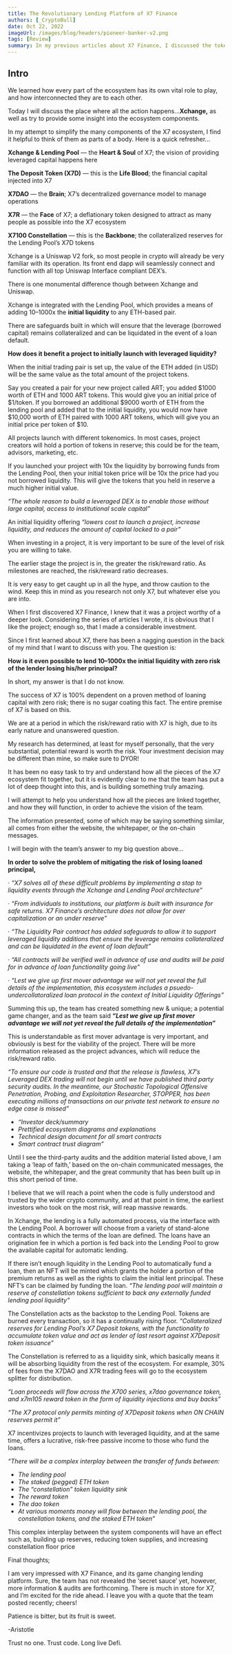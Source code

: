 ```yaml
---
title: The Revolutionary Lending Platform of X7 Finance
authors: [_CryptoBull]
date: Oct 22, 2022
imageUrl: /images/blog/headers/pioneer-banker-v2.png
tags: [Review]
summary: In my previous articles about X7 Finance, I discussed the tokens which comprise the X7 ecosystem. We looked at each token’s unique investment opportunity and discussed which token(s) may be right for you.
---
```


## Intro

We learned how every part of the ecosystem has its own vital role to play, and how interconnected they are to each other.

Today I will discuss the place where all the action happens…**Xchange,** as well as try to provide some insight into the ecosystem components.

In my attempt to simplify the many components of the X7 ecosystem, I find it helpful to think of them as parts of a body. Here is a quick refresher…

**Xchange & Lending Pool** — the **Heart & Soul** of X7; the vision of providing leveraged capital happens here

**The Deposit Token (X7D)** — this is the **Life Blood**; the financial capital injected into X7

**X7DAO** — the **Brain**; X7’s decentralized governance model to manage operations

**X7R** — the **Face** of X7; a deflationary token designed to attract as many people as possible into the X7 ecosystem

**X7100 Constellation** — this is the **Backbone**; the collateralized reserves for the Lending Pool’s X7D tokens

Xchange is a Uniswap V2 fork, so most people in crypto will already be very familiar with its operation. Its front end dapp will seamlessly connect and function with all top Uniswap Interface compliant DEX’s.

There is one monumental difference though between Xchange and Uniswap.

Xchange is integrated with the Lending Pool, which provides a means of adding 10–1000x the **initial liquidity** to any ETH-based pair.

There are safeguards built in which will ensure that the leverage (borrowed capital) remains collateralized and can be liquidated in the event of a loan default.

**How does it benefit a project to initially launch with leveraged liquidity?**

When the initial trading pair is set up, the value of the ETH added (in USD) will be the same value as the total amount of the project tokens.

Say you created a pair for your new project called ART; you added $1000 worth of ETH and 1000 ART tokens. This would give you an initial price of $1/token. If you borrowed an additional $9000 worth of ETH from the lending pool and added that to the initial liquidity, you would now have $10,000 worth of ETH paired with 1000 ART tokens, which will give you an initial price per token of $10.

All projects launch with different tokenomics. In most cases, project creators will hold a portion of tokens in reserve; this could be for the team, advisors, marketing, etc.

If you launched your project with 10x the liquidity by borrowing funds from the Lending Pool, then your initial token price will be 10x the price had you not borrowed liquidity. This will give the tokens that you held in reserve a much higher initial value.

_“The whole reason to build a leveraged DEX is to enable those without large capital, access to institutional scale capital”_

An initial liquidity offering _“lowers cost to launch a project, increase liquidity, and reduces the amount of capital locked to a pair”_

When investing in a project, it is very important to be sure of the level of risk you are willing to take.

The earlier stage the project is in, the greater the risk/reward ratio. As milestones are reached, the risk/reward ratio decreases.

It is very easy to get caught up in all the hype, and throw caution to the wind. Keep this in mind as you research not only X7, but whatever else you are into.

When I first discovered X7 Finance, I knew that it was a project worthy of a deeper look. Considering the series of articles I wrote, it is obvious that I like the project; enough so, that I made a considerable investment.

Since I first learned about X7, there has been a nagging question in the back of my mind that I want to discuss with you. The question is:

**How is it even possible to lend 10–1000x the initial liquidity with zero risk of the lender losing his/her principal?**

In short, my answer is that I do not know.

The success of X7 is 100% dependent on a proven method of loaning capital with zero risk; there is no sugar coating this fact. The entire premise of X7 is based on this.

We are at a period in which the risk/reward ratio with X7 is high, due to its early nature and unanswered question.

My research has determined, at least for myself personally, that the very substantial, potential reward is worth the risk. Your investment decision may be different than mine, so make sure to DYOR!

It has been no easy task to try and understand how all the pieces of the X7 ecosystem fit together, but it is evidently clear to me that the team has put a lot of deep thought into this, and is building something truly amazing.

I will attempt to help you understand how all the pieces are linked together, and how they will function, in order to achieve the vision of the team.

The information presented, some of which may be saying something similar, all comes from either the website, the whitepaper, or the on-chain messages.

I will begin with the team’s answer to my big question above…

**In order to solve the problem of mitigating the risk of losing loaned principal,**

· _“X7 solves all of these difficult problems by implementing a stop to liquidity events through the Xchange and Lending Pool architecture”_

· _“From individuals to institutions, our platform is built with insurance for safe returns. X7 Finance’s architecture does not allow for over capitalization or an under reserve”_

· _“The Liquidity Pair contract has added safeguards to allow it to support leveraged liquidity additions that ensure the leverage remains collateralized and can be liquidated in the event of loan default”_

· _“All contracts will be verified well in advance of use and audits will be paid for in advance of loan functionality going live”_

· _“Lest we give up first mover advantage we will not yet reveal the full details of the implementation, this ecosystem includes a psuedo-undercollatoralized loan protocol in the context of Initial Liquidity Offerings”_

Summing this up, the team has created something new & unique; a potential game changer, and as the team said **“_Lest we give up first mover advantage we will not yet reveal the full details of the implementation_”**

This is understandable as first mover advantage is very important, and obviously is best for the viability of the project. There will be more information released as the project advances, which will reduce the risk/reward ratio.

_“To ensure our code is trusted and that the release is flawless, X7’s Leveraged DEX trading will not begin until we have published third party security audits. In the meantime, our Stochastic Topological Offensive Penetration, Probing, and Exploitation Researcher, STOPPER, has been executing millions of transactions on our private test network to ensure no edge case is missed”_

- _“Investor deck/summary_
- _Prettified ecosystem diagrams and explanations_
- _Technical design document for all smart contracts_
- _Smart contract trust diagram”_

Until I see the third-party audits and the addition material listed above, I am taking a ‘leap of faith,’ based on the on-chain communicated messages, the website, the whitepaper, and the great community that has been built up in this short period of time.

I believe that we will reach a point when the code is fully understood and trusted by the wider crypto community, and at that point in time, the earliest investors who took on the most risk, will reap massive rewards.

In Xchange, the lending is a fully automated process, via the interface with the Lending Pool. A borrower will choose from a variety of stand-alone contracts in which the terms of the loan are defined. The loans have an origination fee in which a portion is fed back into the Lending Pool to grow the available capital for automatic lending.

If there isn’t enough liquidity in the Lending Pool to automatically fund a loan, then an NFT will be minted which grants the holder a portion of the premium returns as well as the rights to claim the initial lent principal. These NFT’s can be claimed by funding the loan. _“The lending pool will maintain a reserve of constellation tokens sufficient to back any externally funded lending pool liquidity”_

The Constellation acts as the backstop to the Lending Pool. Tokens are burned every transaction, so it has a continually rising floor. _“Collateralized reserves for Lending Pool’s X7 Deposit tokens, with the functionality to accumulate token value and act as lender of last resort against X7Deposit token issuance”_

The Constellation is referred to as a liquidity sink, which basically means it will be absorbing liquidity from the rest of the ecosystem. For example, 30% of fees from the X7DAO and X7R trading fees will go to the ecosystem splitter for distribution.

_“Loan proceeds will flow across the X700 series, x7dao governance token, and x7m105 reward token in the form of liquidity injections and buy backs”_

_“The X7 protocol only permits minting of X7Deposit tokens when ON CHAIN reserves permit it”_

X7 incentivizes projects to launch with leveraged liquidity, and at the same time, offers a lucrative, risk-free passive income to those who fund the loans.

_“There will be a complex interplay between the transfer of funds between:_

- _The lending pool_
- _The staked (pegged) ETH token_
- _The “constellation” token liquidity sink_
- _The reward token_
- _The dao token_
- _At various moments money will flow between the lending pool, the constellation tokens, and the staked ETH token”_

This complex interplay between the system components will have an effect such as, building up reserves, reducing token supplies, and increasing constellation floor price

Final thoughts;

I am very impressed with X7 Finance, and its game changing lending platform. Sure, the team has not revealed the ‘secret sauce’ yet, however, more information & audits are forthcoming. There is much in store for X7, and I’m excited for the ride ahead. I leave you with a quote that the team posted recently; cheers!

Patience is bitter, but its fruit is sweet.

\-Aristotle

Trust no one. Trust code. Long live Defi.
